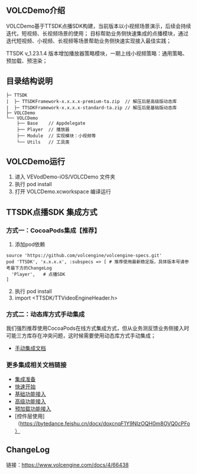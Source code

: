 ## VOLCDemo介绍

VOLCDemo基于TTSDK点播SDK构建，当前版本以小视频场景演示，后续会持续迭代，短视频、长视频场景的使用；
目标帮助业务侧快速集成的点播模块，通过迭代短视频、小视频、长视频等场景帮助业务侧快速实现接入最佳实践；

TTSDK v_1.23.1.4 版本增加播放器策略模块，一期上线小视频策略：通用策略、预加载、预渲染；




## 目录结构说明

```
├─ TTSDK 
|  ├─ TTSDKFramework-x.x.x.x-premium-ta.zip  // 解压后是高级版动态库
|  ├─ TTSDKFramework-x.x.x.x-standard-ta.zip // 解压后是基础版动态库
├─ VOLCDemo 
└── VOLCDemo
    ├── Base    // Appdelegate
    ├── Player  // 播放器
    ├── Module  // 实现模块：小视频等
    └── Utils   // 工具类
```



## VOLCDemo运行

1. 进入 VEVodDemo-iOS/VOLCDemo 文件夹
2. 执行 pod install
3. 打开 VOLCDemo.xcworkspace 编译运行



## TTSDK点播SDK 集成方式

### 方式一：CocoaPods集成【推荐】
1. 添加pod依赖
```
source 'https://github.com/volcengine/volcengine-specs.git'
pod 'TTSDK', 'x.x.x.x', :subspecs => [ # 推荐使用最新稳定版，具体版本号请参考最下方的ChangeLog 
  'Player',   # 点播SDK
]
```

2. 执行 pod install
3. import <TTSDK/TTVideoEngineHeader.h>


### 方式二：动态库方式手动集成
我们强烈推荐使用CocoaPods在线方式集成方式，但从业务测反馈业务侧接入时可能三方库存在冲突问题，这时候需要使用动态库方式手动集成；
- [手动集成文档](https://www.volcengine.com/docs/4/65775#%E6%96%B9%E6%B3%95%E4%BA%8C%EF%BC%9A%E6%89%8B%E5%B7%A5%E9%9B%86%E6%88%90)


### 更多集成相关文档链接
- [集成准备](https://www.volcengine.com/docs/4/65775)
- [快速开始](https://www.volcengine.com/docs/4/65777)
- [基础功能接入](https://www.volcengine.com/docs/4/65779)
- [高级功能接入](https://www.volcengine.com/docs/4/67626)
- [预加载功能接入](https://www.volcengine.com/docs/4/65780)
- [控件层使用]（https://bytedance.feishu.cn/docx/doxcnqF1Y9NIzOQH0m8OVQ0cPFo）




## ChangeLog
链接：https://www.volcengine.com/docs/4/66438



